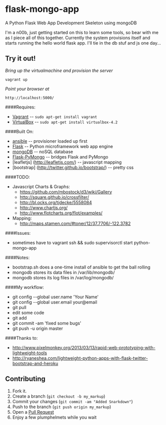 flask-mongo-app
===============

A Python Flask Web App Development Skeleton using mongoDB

I'm a n00b, just getting started on this to learn some tools, so bear with me as I piece all of this together.  Currently the system provisions itself and starts running the hello world flask app.  I'll tie in the db stuf and js one day...

Try it out!
-----------
*Bring up the virtualmachine and provision the server*

    vagrant up

_Point your browser at_

    http://localhost:5000/

####Requires:
* [Vagrant](http://www.vagrantup.com/) -- `sudo apt-get install vagrant`
* [VirtualBox](https://www.virtualbox.org/wiki/Downloads/) -- `sudo apt-get install virtualbox-4.2`

####Built On:
* [ansible](https://github.com/ansible/ansible/) -- provisioner loaded up first
* [Flask](http://flask.pocoo.org) -- Python microframework web app engine
* [mongoDB](http://mongodb.org) -- noSQL database
* [Flask-PyMongo](http://flask-pymongo.readthedocs.org/en/latest/) -- bridges Flask and PyMongo
* [leafletjs] (http://leafletjs.com/) -- javascript mapping
* [bootstrap] (http://twitter.github.io/bootstrap/) -- pretty css

####TODO:
* Javascript Charts & Graphs:
    * https://github.com/mbostock/d3/wiki/Gallery
    * http://square.github.io/crossfilter/ 
    * http://bl.ocks.org/tjdecke/5558084
    * http://www.chartjs.org/
    * http://www.flotcharts.org/flot/examples/
* Mapping:
    * http://maps.stamen.com/#toner/12/37.7706/-122.3782

####Issues:
* sometimes have to vagrant ssh && sudo supervisorctl start python-mongo-app

####Notes:
* bootstrap.sh does a one-time install of ansible to get the ball rolling
* mongodb stores its data files in /var/lib/mongodb/
* mongodb stores its log files in /var/log/mongodb/

####My workflow:
* git config --global user.name 'Your Name'
* git config --global user.email your@email
* git pull
* edit some code
* git add <new files>
* git commit -am 'fixed some bugs'
* git push -u origin master

####Thanks to:
* http://www.pixelmonkey.org/2013/03/13/rapid-web-prototyping-with-lightweight-tools
* http://ryaneshea.com/lightweight-python-apps-with-flask-twitter-bootstrap-and-heroku

Contributing
------------

1. Fork it.
2. Create a branch (`git checkout -b my_markup`)
3. Commit your changes (`git commit -am "Added Snarkdown"`)
4. Push to the branch (`git push origin my_markup`)
5. Open a [Pull Request][1]
6. Enjoy a few plumphelmets while you wait

[1]: http://github.com/github/markup/pulls

